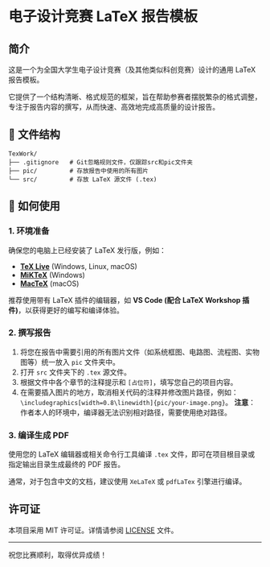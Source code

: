 # 电子设计竞赛 LaTeX 报告模板

## 简介

这是一个为全国大学生电子设计竞赛（及其他类似科创竞赛）设计的通用 LaTeX 报告模板。

它提供了一个结构清晰、格式规范的框架，旨在帮助参赛者摆脱繁杂的格式调整，专注于报告内容的撰写，从而快速、高效地完成高质量的设计报告。


## 📁 文件结构

```
TexWork/
├── .gitignore   # Git忽略规则文件，仅跟踪src和pic文件夹
├── pic/         # 存放报告中使用的所有图片
└── src/         # 存放 LaTeX 源文件 (.tex)
```

## 🚀 如何使用

### 1. 环境准备

确保您的电脑上已经安装了 LaTeX 发行版，例如：
- [**TeX Live**](https://www.tug.org/texlive/) (Windows, Linux, macOS)
- [**MiKTeX**](https://miktex.org/) (Windows)
- [**MacTeX**](https://www.tug.org/mactex/) (macOS)

推荐使用带有 LaTeX 插件的编辑器，如 **VS Code (配合 LaTeX Workshop 插件)**，以获得更好的编写和编译体验。

### 2. 撰写报告

1.  将您在报告中需要引用的所有图片文件（如系统框图、电路图、流程图、实物图等）统一放入 `pic` 文件夹中。
2.  打开 `src` 文件夹下的 `.tex` 源文件。
3.  根据文件中各个章节的注释提示和 `[占位符]`，填写您自己的项目内容。
4.  在需要插入图片的地方，取消相关代码的注释并修改图片路径，例如：`\includegraphics[width=0.8\linewidth]{pic/your-image.png}`。 **注意**：作者本人的环境中，编译器无法识别相对路径，需要使用绝对路径。

### 3. 编译生成 PDF

使用您的 LaTeX 编辑器或相关命令行工具编译 `.tex` 文件，即可在项目根目录或指定输出目录生成最终的 PDF 报告。

通常，对于包含中文的文档，建议使用 `XeLaTeX` 或 `pdfLaTex` 引擎进行编译。

## 许可证

本项目采用 MIT 许可证。详情请参阅 [LICENSE](LICENSE) 文件。

---
祝您比赛顺利，取得优异成绩！ 
